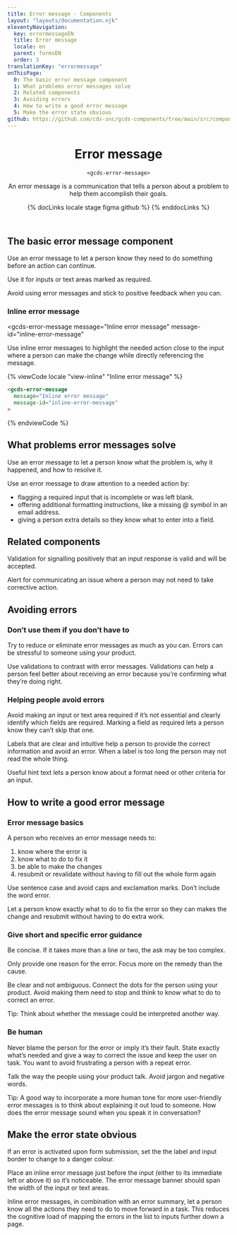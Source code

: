 ```yaml
---
title: Error message - Components
layout: "layouts/documentation.njk"
eleventyNavigation:
  key: errormessageEN
  title: Error message
  locale: en
  parent: formsEN
  order: 3
translationKey: "errormessage"
onThisPage:
  0: The basic error message component
  1: What problems error messages solve
  2: Related components
  3: Avoiding errors
  4: How to write a good error message
  5: Make the error state obvious
github: https://github.com/cds-snc/gcds-components/tree/main/src/components/gcds-error-message
---
```


<header>

# Error message

`<gcds-error-message>`

An error message is a communication that tells a person about a problem to help them accomplish their goals.

{% docLinks locale stage figma github %}
{% enddocLinks %}

</header>

## The basic error message component

Use an error message to let a person know they need to do something before an action can continue.

Use it for inputs or text areas marked as required.

Avoid using error messages and stick to positive feedback when you can.

### Inline error message

<gcds-error-message
  message="Inline error message"
  message-id="inline-error-message"
>

Use inline error messages to highlight the needed action close to the input where a person can make the change while directly referencing the message.

{% viewCode locale "view-inline" "Inline error message" %}

``` html
<gcds-error-message
  message="Inline error message"
  message-id="inline-error-message"
>
```

{% endviewCode %}

## What problems error messages solve

Use an error message to let a person know what the problem is, why it happened, and how to resolve it.

Use an error message to draw attention to a needed action by:

- flagging a required input that is incomplete or was left blank.
- offering additional formatting instructions, like a missing @ symbol in an email address.
- giving a person extra details so they know what to enter into a field.

## Related components

Validation for signalling positively that an input response is valid and will be accepted.

Alert for communicating an issue where a person may not need to take corrective action.

## Avoiding errors

### Don’t use them if you don’t have to

Try to reduce or eliminate error messages as much as you can. Errors can be stressful to someone using your product.

Use validations to contrast with error messages. Validations can help a person feel better about receiving an error because you’re confirming what they’re doing right.

### Helping people avoid errors

Avoid making an input or text area required if it’s not essential and clearly identify which fields are required. Marking a field as required lets a person know they can’t skip that one.  

Labels that are clear and intuitive help a person to provide the correct information and avoid an error. When a label is too long the person may not read the whole thing.

Useful hint text lets a person know about a format need or other criteria for an input.

## How to write a good error message

### Error message basics

A person who receives an error message needs to:
1. know where the error is
2. know what to do to fix it
3. be able to make the changes  
4. resubmit or revalidate without having to fill out the whole form again

Use sentence case and avoid caps and exclamation marks. Don’t include the word error.

Let a person know exactly what to do to fix the error so they can makes the change and resubmit without having to do extra work.

### Give short and specific error guidance

Be concise. If it takes more than a line or two, the ask may be too complex.

Only provide one reason for the error. Focus more on the remedy than the cause.

Be clear and not ambiguous. Connect the dots for the person using your product. Avoid making them need to stop and think to know what to do to correct an error.

Tip: Think about whether the message could be interpreted another way.

### Be human

Never blame the person for the error or imply it’s their fault. State exactly what’s needed and give a way to correct the issue and keep the user on task. You want to avoid frustrating a person with a repeat error.  

Talk the way the people using your product talk. Avoid jargon and negative words.

Tip: A good way to incorporate a more human tone for more user-friendly error messages is to think about explaining it out loud to someone. How does the error message sound when you speak it in conversation?

## Make the error state obvious

If an error is activated upon form submission, set the the label and input border to change to a  danger colour.

Place an inline error message just before the input (either to its immediate left or above it) so it’s noticeable. The error message banner should span the width of the input or text areas.

Inline error messages, in combination with an error summary, let a person know all the actions they need to do to move forward in a task. This reduces the cognitive load of mapping the errors in the list to inputs further down a page.
